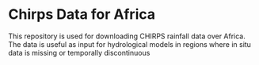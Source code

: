 # Chirps Data for Africa
This repository is used for downloading CHIRPS rainfall data over Africa.
The data is useful as input for hydrological models in regions where in situ data is missing or temporally discontinuous
